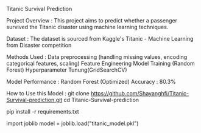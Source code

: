 Titanic Survival Prediction

Project Overview :
This project aims to predict whether a passenger survived the Titanic disaster using machine learning techniques.

Dataset :
The dataset is sourced from Kaggle's Titanic - Machine Learning from Disaster competition

Methods Used :
Data preprocessing (handling missing values, encoding categorical features, scaling)
Feature Engineering
Model Training (Random Forest)
Hyperparameter Tunung(GridSearchCV)

Model Performance :
Random Forest (Optimized) Accuracy : 80.3%


How to Use this Model :
git clone https://github.com/Shayanghfi/Titanic-Survival-prediction.git
cd Titanic-Survival-prediction

pip install -r requirements.txt

import joblib
model = joblib.load("titanic_model.pkl")